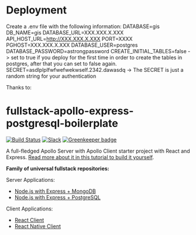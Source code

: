 # Deployment

Create a .env file with the following information:
DATABASE=gis
DB_NAME=gis
DATABASE_URL=XXX.XXX.X.XXX
API_HOST_URL=http://XXX.XXX.X.XXX
PORT=XXXX
PGHOST=XXX.XXX.X.XXX
DATABASE_USER=postgres
DATABASE_PASSWORD=astrongpassword
CREATE_INITIAL_TABLES=false -> set to true if you deploy for the first time in order to create the tables in postgres, after that you can set to false again.
SECRET=asdlplplfwfwefwekwself.2342.dawasdq -> The SECRET is just a random string for your authentication

Thanks to:

# fullstack-apollo-express-postgresql-boilerplate

[![Build Status](https://travis-ci.org/the-road-to-graphql/fullstack-apollo-express-postgresql-boilerplate.svg?branch=master)](https://travis-ci.org/the-road-to-graphql/fullstack-apollo-express-postgresql-boilerplate) [![Slack](https://slack-the-road-to-learn-react.wieruch.com/badge.svg)](https://slack-the-road-to-learn-react.wieruch.com/) [![Greenkeeper badge](https://badges.greenkeeper.io/the-road-to-graphql/fullstack-apollo-express-postgresql-boilerplate.svg)](https://greenkeeper.io/)

A full-fledged Apollo Server with Apollo Client starter project with React and Express. [Read more about it in this tutorial to build it yourself](https://www.robinwieruch.de/graphql-apollo-server-tutorial/).

**Family of universal fullstack repositories:**

Server Applications:

- [Node.js with Express + MongoDB](https://github.com/the-road-to-graphql/fullstack-apollo-express-mongodb-boilerplate)
- [Node.js with Express + PostgreSQL](https://github.com/the-road-to-graphql/fullstack-apollo-express-postgresql-boilerplate)

Client Applications:

- [React Client](https://github.com/the-road-to-graphql/fullstack-apollo-react-boilerplate)
- [React Native Client](https://github.com/morenoh149/fullstack-apollo-react-native-boilerplate)
